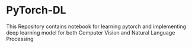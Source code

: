 # PyTorch-DL
This Repository contains notebook for learning pytorch and implementing deep learning model for both Computer Vision and Natural Language Processing
